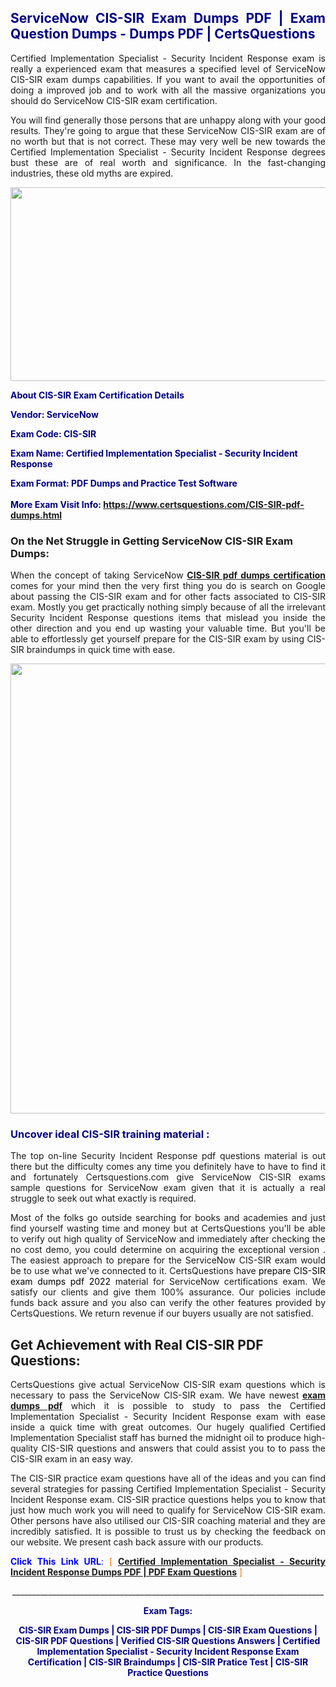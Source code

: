 <h2 style="text-align: justify;"><span style="color: #000080;">ServiceNow CIS-SIR Exam Dumps PDF | Exam Question Dumps - Dumps PDF | CertsQuestions</span></h2>
<p style="text-align: justify;">Certified Implementation Specialist - Security Incident Response	 exam is really a experienced exam that measures a specified level of ServiceNow  CIS-SIR exam dumps capabilities. If you want to avail the opportunities of doing a improved job and to work with all the massive organizations you should do ServiceNow CIS-SIR exam certification.</p>
<p style="text-align: justify;">You will find generally those persons that are unhappy along with your good results. They're going to argue that these ServiceNow  CIS-SIR exam are of no worth but that is not correct. These may very well be new towards the Certified Implementation Specialist - Security Incident Response	 degrees bust these are of real worth and significance. In the fast-changing industries, these old myths are expired.</p>
<p><img style="display: block; margin-left: auto; margin-right: auto;" src="https://i.imgur.com/eaP4ae9.png" width="840" height="310" /></p>
<p><span style="color: #000080;"><strong>About CIS-SIR Exam Certification Details</strong></span></p>
<p><span style="color: #000080;"><strong>Vendor: ServiceNow<br /></strong></span></p>
<p><span style="color: #000080;"><strong>Exam Code: CIS-SIR</strong></span></p>
<p><span style="color: #000080;"><strong>Exam Name: Certified Implementation Specialist - Security Incident Response	</strong></span></p>
<p><span style="color: #000080;"><strong>Exam Format: PDF Dumps and Practice Test Software<br /><br />More Exam Visit Info: <span style="color: #ff6600;"><a href="https://www.certsquestions.com/CIS-SIR-pdf-dumps.html">https://www.certsquestions.com/CIS-SIR-pdf-dumps.html</a></span></strong></span></p>
<h3>On the Net Struggle in Getting ServiceNow CIS-SIR Exam Dumps:</h3>
<p style="text-align: justify;">When the concept of taking ServiceNow <a href="https://www.certsquestions.com/CIS-SIR-pdf-dumps.html"><strong> CIS-SIR pdf dumps certification</strong></a> comes for your mind then the very first thing you do is search on Google about passing the CIS-SIR exam and for other facts associated to CIS-SIR exam. Mostly you get practically nothing simply because of all the irrelevant Security Incident Response questions items that mislead you inside the other direction and you end up wasting your valuable time. But you'll be able to effortlessly get yourself prepare for the CIS-SIR exam by using CIS-SIR braindumps in quick time with ease.</p>
<p><a href="https://www.certsquestions.com/CIS-SIR-pdf-dumps.html"><img style="display: block; margin-left: auto; margin-right: auto;" src="https://i.imgur.com/pxhoKQ2.png" width="720" /></a></p>
<h3><span style="color: #000080;">Uncover ideal  CIS-SIR training material :</span></h3>
<p style="text-align: justify;">The top on-line Security Incident Response pdf questions material is out there but the difficulty comes any time you definitely have to have to find it and fortunately Certsquestions.com give ServiceNow CIS-SIR exams sample questions for ServiceNow  exam given that it is actually a real struggle to seek out what exactly is required.</p>
<p style="text-align: justify;">Most of the folks go outside searching for books and academies and just find yourself wasting time and money but at CertsQuestions you'll be able to verify out high quality of ServiceNow  and immediately after checking the no cost demo, you could determine on acquiring the exceptional version . The easiest approach to prepare for the ServiceNow CIS-SIR exam would be to use what we've connected to it. CertsQuestions have <span style="color: #000000;">prepare CIS-SIR exam dumps pdf 2022</span> material for ServiceNow certifications exam. We satisfy our clients and give them 100% assurance. Our policies include funds back assure and you also can verify the other features provided by CertsQuestions. We return revenue if our buyers usually are not satisfied.</p>
<h2>Get Achievement with Real CIS-SIR PDF Questions:</h2>
<p style="text-align: justify;">CertsQuestions give actual ServiceNow CIS-SIR exam questions which is necessary to pass the ServiceNow  CIS-SIR exam. We have newest<strong>&nbsp;<a href="https://www.certsquestions.com/">exam dumps pdf</a></strong>&nbsp;which it is possible to study to pass the Certified Implementation Specialist - Security Incident Response	 exam with ease inside a quick time with great outcomes. Our hugely qualified Certified Implementation Specialist staff has burned the midnight oil to produce high-quality CIS-SIR questions and answers that could assist you to to pass the CIS-SIR exam in an easy way.</p>
<p style="text-align: justify;">The CIS-SIR practice exam questions have all of the ideas and you can find several strategies for passing Certified Implementation Specialist - Security Incident Response	 exam. CIS-SIR practice questions helps you to know that just how much work you will need to qualify for ServiceNow  CIS-SIR exam. Other persons have also utilised our CIS-SIR coaching material and they are incredibly satisfied. It is possible to trust us by checking the feedback on our website. We present cash back assure with our products.</p>
<p style="text-align: justify;"><span style="color: #0000ff;"><strong>Click This Link URL</strong>:</span> <span style="color: #ff6600;">[ <strong><a href="https://www.certsquestions.com/certified-implementation-specialist-certification.html">Certified Implementation Specialist - Security Incident Response	 Dumps PDF | PDF Exam Questions</a></strong> ]</span></p>
<p style="text-align: center;">______________________________________________________________________________</p>
<p style="text-align: center;"><span style="color: #000080;"><strong>Exam Tags:</strong></span></p>
<p style="text-align: center;"><span style="color: #000080;"><strong>CIS-SIR Exam Dumps | CIS-SIR PDF Dumps | CIS-SIR Exam Questions | CIS-SIR PDF Questions | Verified CIS-SIR Questions Answers | Certified Implementation Specialist - Security Incident Response	 Exam Certification | CIS-SIR Braindumps | CIS-SIR Pratice Test | CIS-SIR Practice Questions</strong></span></p>
